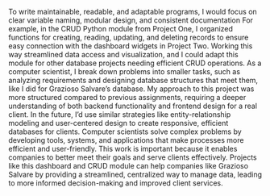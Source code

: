 To write maintainable, readable, and adaptable programs, I would focus on clear variable naming, modular design, and consistent documentation For example, in the CRUD Python module from Project One, I organized functions for creating, reading, updating, and deleting records to ensure easy connection with the dashboard widgets in Project Two. Working this way streamlined data access and visualization, and I could adapt this module for other database projects needing efficient CRUD operations.
As a computer scientist, I break down problems into smaller tasks, such as analyzing requirements and designing database structures that meet them, like I did for Grazioso Salvare’s database. My approach to this project was more structured compared to previous assignments, requiring a deeper understanding of both backend functionality and frontend design for a real client. In the future, I’d use similar strategies like entity-relationship modeling and user-centered design to create responsive, efficient databases for clients.
Computer scientists solve complex problems by developing tools, systems, and applications that make processes more efficient and user-friendly. This work is important because it enables companies to better meet their goals and serve clients effectively. Projects like this dashboard and CRUD module can help companies like Grazioso Salvare by providing a streamlined, centralized way to manage data, leading to more informed decision-making and improved client services.
